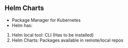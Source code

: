 ## Helm Charts
- Package Manager for Kubernetes
- Helm has:
1. Helm local tool: CLI (Has to be installed)
2. Helm Charts: Packages available in remote/local repos
